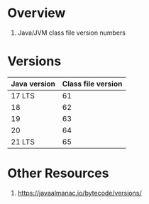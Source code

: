 # Overview

1. Java/JVM class file version numbers

# Versions

| Java version | Class file version |
|--------------|--------------------|
| 17 LTS       | 61                 |
| 18           | 62                 |
| 19           | 63                 |
| 20           | 64                 |
| 21 LTS       | 65                 |

# Other Resources

1. https://javaalmanac.io/bytecode/versions/

